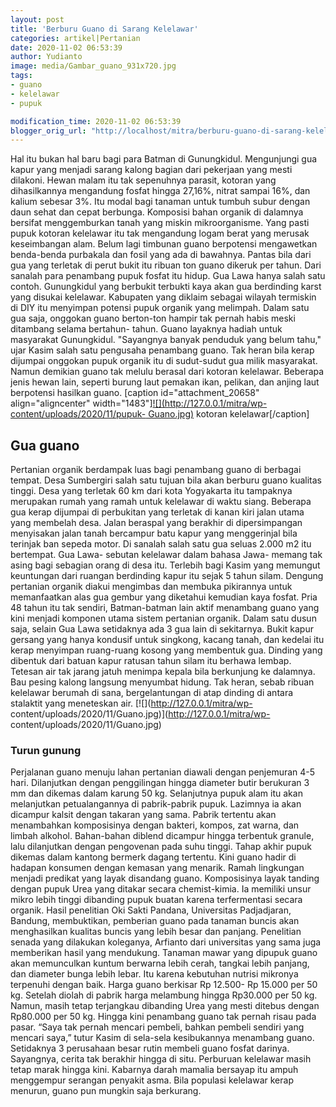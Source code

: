 ```yaml
---
layout: post
title: 'Berburu Guano di Sarang Kelelawar'
categories: artikel|Pertanian
date: 2020-11-02 06:53:39
author: Yudianto
image: media/Gambar_guano_931x720.jpg
tags:
- guano
- kelelawar
- pupuk

modification_time: 2020-11-02 06:53:39
blogger_orig_url: "http://localhost/mitra/berburu-guano-di-sarang-kelelawar.html"
---
```


Hal itu bukan hal baru bagi para Batman di Gunungkidul. Mengunjungi gua kapur
yang menjadi sarang kalong bagian dari pekerjaan yang mesti dilakoni. Hewan
malam itu tak sepenuhnya parasit, kotoran yang dihasilkannya mengandung fosfat
hingga 27,16%, nitrat sampai 16%, dan kalium sebesar 3%. Itu modal bagi
tanaman untuk tumbuh subur dengan daun sehat dan cepat berbunga. Komposisi
bahan organik di dalamnya bersifat menggemburkan tanah yang miskin
mikroorganisme. Yang pasti pupuk kotoran kelelawar itu tak mengandung logam
berat yang merusak keseimbangan alam. Belum lagi timbunan guano berpotensi
mengawetkan benda-benda purbakala dan fosil yang ada di bawahnya. Pantas bila
dari gua yang terletak di perut bukit itu ribuan ton guano dikeruk per tahun.
Dari sanalah para penambang pupuk fosfat itu hidup. Gua Lawa hanya salah satu
contoh. Gunungkidul yang berbukit terbukti kaya akan gua berdinding karst yang
disukai kelelawar. Kabupaten yang diklaim sebagai wilayah termiskin di DIY itu
menyimpan potensi pupuk organik yang melimpah. Dalam satu gua saja, onggokan
guano berton-ton hampir tak pernah habis meski ditambang selama bertahun-
tahun. Guano layaknya hadiah untuk masyarakat Gunungkidul. "Sayangnya banyak
penduduk yang belum tahu," ujar Kasim salah satu pengusaha penambang guano.
Tak heran bila kerap dijumpai onggokan pupuk organik itu di sudut-sudut gua
milik masyarakat. Namun demikian guano tak melulu berasal dari kotoran
kelelawar. Beberapa jenis hewan lain, seperti burung laut pemakan ikan,
pelikan, dan anjing laut berpotensi hasilkan guano. [caption
id="attachment_20658" align="aligncenter"
width="1483"][![](http://127.0.0.1/mitra/wp-content/uploads/2020/11/pupuk-
Guano.jpg)](http://127.0.0.1/mitra/wp-content/uploads/2020/11/pupuk-Guano.jpg)
kotoran kelelawar[/caption]

## Gua guano

Pertanian organik berdampak luas bagi penambang guano di berbagai tempat. Desa
Sumbergiri salah satu tujuan bila akan berburu guano kualitas tinggi. Desa
yang terletak 60 km dari kota Yogyakarta itu tampaknya merupakan rumah yang
ramah untuk kelelawar di waktu siang. Beberapa gua kerap dijumpai di
perbukitan yang terletak di kanan kiri jalan utama yang membelah desa. Jalan
beraspal yang berakhir di dipersimpangan menyisakan jalan tanah bercampur batu
kapur yang menggerinjal bila terinjak ban sepeda motor. Di sanalah salah satu
gua seluas 2.000 m2 itu bertempat. Gua Lawa- sebutan kelelawar dalam bahasa
Jawa- memang tak asing bagi sebagian orang di desa itu. Terlebih bagi Kasim
yang memungut keuntungan dari ruangan berdinding kapur itu sejak 5 tahun
silam. Dengung pertanian organik diakui mengimbas dan membuka pikirannya untuk
memanfaatkan alas gua gembur yang diketahui kemudian kaya fosfat. Pria 48
tahun itu tak sendiri, Batman-batman lain aktif menambang guano yang kini
menjadi komponen utama sistem pertanian organik. Dalam satu dusun saja, selain
Gua Lawa setidaknya ada 3 gua lain di sekitarnya. Bukit kapur gersang yang
hanya kondusif untuk singkong, kacang tanah, dan kedelai itu kerap menyimpan
ruang-ruang kosong yang membentuk gua. Dinding yang dibentuk dari batuan kapur
ratusan tahun silam itu berhawa lembap. Tetesan air tak jarang jatuh menimpa
kepala bila berkunjung ke dalamnya. Bau pesing kalong langsung menyumbat
hidung. Tak heran, sebab ribuan kelelawar berumah di sana, bergelantungan di
atap dinding di antara stalaktit yang meneteskan air.
[![](http://127.0.0.1/mitra/wp-
content/uploads/2020/11/Guano.jpg)](http://127.0.0.1/mitra/wp-
content/uploads/2020/11/Guano.jpg)

### Turun gunung

Perjalanan guano menuju lahan pertanian diawali dengan penjemuran 4-5 hari.
Dilanjutkan dengan penggilingan hingga diameter butir berukuran 3 mm dan
dikemas dalam karung 50 kg. Selanjutnya pupuk alam itu akan melanjutkan
petualangannya di pabrik-pabrik pupuk. Lazimnya ia akan dicampur kalsit dengan
takaran yang sama. Pabrik tertentu akan menambahkan komposisinya dengan
bakteri, kompos, zat warna, dan limbah alkohol. Bahan-bahan diblend dicampur
hingga terbentuk granule, lalu dilanjutkan dengan pengovenan pada suhu tinggi.
Tahap akhir pupuk dikemas dalam kantong bermerk dagang tertentu. Kini guano
hadir di hadapan konsumen dengan kemasan yang menarik. Ramah lingkungan
menjadi predikat yang layak disandang guano. Komposisinya layak tanding dengan
pupuk Urea yang ditakar secara chemist-kimia. Ia memiliki unsur mikro lebih
tinggi dibanding pupuk buatan karena terfermentasi secara organik. Hasil
penelitian Oki Sakti Pandana, Universitas Padjadjaran, Bandung, membuktikan,
pemberian guano pada tanaman buncis akan menghasilkan kualitas buncis yang
lebih besar dan panjang. Penelitian senada yang dilakukan koleganya, Arfianto
dari universitas yang sama juga memberikan hasil yang mendukung. Tanaman mawar
yang dipupuk guano akan memunculkan kuntum berwarna lebih cerah, tangkai lebih
panjang, dan diameter bunga lebih lebar. Itu karena kebutuhan nutrisi mikronya
terpenuhi dengan baik. Harga guano berkisar Rp 12.500- Rp 15.000 per 50 kg.
Setelah diolah di pabrik harga melambung hingga Rp30.000 per 50 kg. Namun,
masih tetap terjangkau dibanding Urea yang mesti ditebus dengan Rp80.000 per
50 kg. Hingga kini penambang guano tak pernah risau pada pasar. “Saya tak
pernah mencari pembeli, bahkan pembeli sendiri yang mencari saya,” tutur Kasim
di sela-sela kesibukannya menambang guano. Setidaknya 3 perusahaan besar rutin
membeli guano fosfat darinya. Sayangnya, cerita tak berakhir hingga di situ.
Perburuan kelelawar masih tetap marak hingga kini. Kabarnya darah mamalia
bersayap itu ampuh menggempur serangan penyakit asma. Bila populasi kelelawar
kerap menurun, guano pun mungkin saja berkurang.


